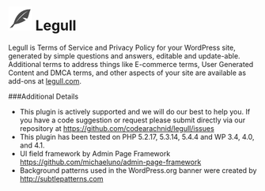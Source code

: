 ![Legull](https://raw.githubusercontent.com/codearachnid/legull/master/asset/icon-48.png) Legull
============

Legull is Terms of Service and Privacy Policy for your WordPress site, generated by simple questions and answers, editable and update-able. Additional terms to address things like E-commerce terms, User Generated Content and DMCA terms, and other aspects of your site are available as add-ons at <a href="http://www.legull.com" target="blank">legull.com</a>.

###Additional Details

* This plugin is actively supported and we will do our best to help you. If you have a code suggestion or request please submit directly via our repository at https://github.com/codearachnid/legull/issues
* This plugin has been tested on PHP 5.2.17, 5.3.14, 5.4.4 and WP 3.4, 4.0, and 4.1.
* UI field framework by Admin Page Framework https://github.com/michaeluno/admin-page-framework
* Background patterns used in the WordPress.org banner were created by http://subtlepatterns.com